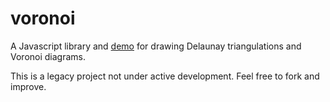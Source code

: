 # voronoi

A Javascript library and
[demo](http://biit.cs.ut.ee/~arak/projects/voronoi) for drawing Delaunay
triangulations and Voronoi diagrams.

This is a legacy project not under active development. Feel free to fork
and improve.
